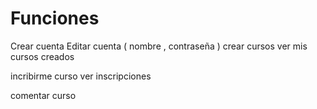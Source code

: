 # Funciones

Crear cuenta
Editar cuenta ( nombre , contraseña )
crear cursos
ver mis cursos creados

incribirme curso
ver inscripciones

comentar curso
